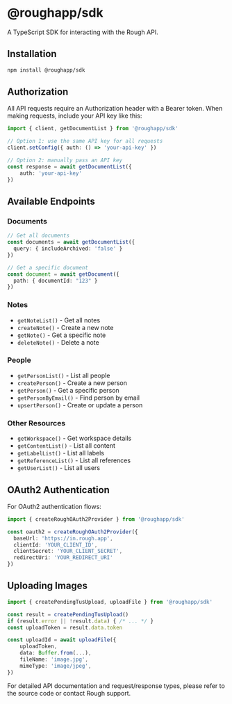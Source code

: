 # @roughapp/sdk

A TypeScript SDK for interacting with the Rough API.

## Installation

```bash
npm install @roughapp/sdk
```

## Authorization

All API requests require an Authorization header with a Bearer token. When making requests, include your API key like this:

```typescript
import { client, getDocumentList } from '@roughapp/sdk'

// Option 1: use the same API key for all requests
client.setConfig({ auth: () => 'your-api-key' })

// Option 2: manually pass an API key
const response = await getDocumentList({
    auth: 'your-api-key'
})
```

## Available Endpoints

### Documents
```typescript
// Get all documents
const documents = await getDocumentList({
  query: { includeArchived: 'false' }
})

// Get a specific document
const document = await getDocument({
  path: { documentId: "123" }
})
```

### Notes
- `getNoteList()` - Get all notes
- `createNote()` - Create a new note
- `getNote()` - Get a specific note
- `deleteNote()` - Delete a note

### People
- `getPersonList()` - List all people
- `createPerson()` - Create a new person
- `getPerson()` - Get a specific person
- `getPersonByEmail()` - Find person by email
- `upsertPerson()` - Create or update a person

### Other Resources
- `getWorkspace()` - Get workspace details
- `getContentList()` - List all content
- `getLabelList()` - List all labels
- `getReferenceList()` - List all references
- `getUserList()` - List all users

## OAuth2 Authentication

For OAuth2 authentication flows:

```typescript
import { createRoughOAuth2Provider } from '@roughapp/sdk'

const oauth2 = createRoughOAuth2Provider({
  baseUrl: 'https://in.rough.app',
  clientId: 'YOUR_CLIENT_ID',
  clientSecret: 'YOUR_CLIENT_SECRET',
  redirectUri: 'YOUR_REDIRECT_URI'
})
```

## Uploading Images

```typescript
import { createPendingTusUpload, uploadFile } from '@roughapp/sdk'

const result = createPendingTusUpload()
if (result.error || !result.data) { /* ... */ }
const uploadToken = result.data.token

const uploadId = await uploadFile({
    uploadToken,
    data: Buffer.from(...),
    fileName: 'image.jpg',
    mimeType: 'image/jpeg',
})
```

For detailed API documentation and request/response types, please refer to the source code or contact Rough support.
